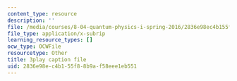 ```yaml
---
content_type: resource
description: ''
file: /media/courses/8-04-quantum-physics-i-spring-2016/2836e98ec4b155f88b9af58eee1eb551_lA8-N_ARHTw.vtt
file_type: application/x-subrip
learning_resource_types: []
ocw_type: OCWFile
resourcetype: Other
title: 3play caption file
uid: 2836e98e-c4b1-55f8-8b9a-f58eee1eb551
---
```


